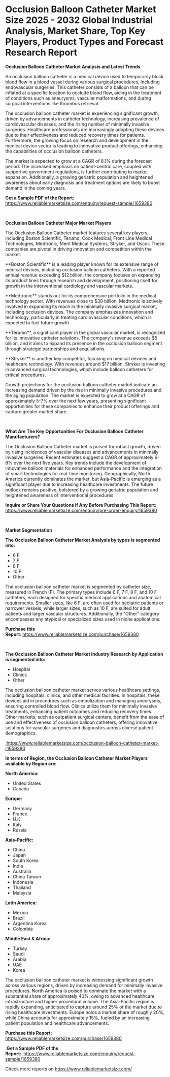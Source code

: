 <p><h1>Occlusion Balloon Catheter Market Size 2025 - 2032 Global Industrial Analysis, Market Share, Top Key Players, Product Types and Forecast Research Report</h1></p><p><strong>Occlusion Balloon Catheter Market Analysis and Latest Trends</strong></p>
<p><p>An occlusion balloon catheter is a medical device used to temporarily block blood flow in a blood vessel during various surgical procedures, including endovascular surgeries. This catheter consists of a balloon that can be inflated at a specific location to occlude blood flow, aiding in the treatment of conditions such as aneurysms, vascular malformations, and during surgical interventions like thrombus retrieval.</p><p>The occlusion balloon catheter market is experiencing significant growth, driven by advancements in catheter technology, increasing prevalence of cardiovascular diseases, and the rising number of minimally invasive surgeries. Healthcare professionals are increasingly adopting these devices due to their effectiveness and reduced recovery times for patients. Furthermore, the growing focus on research and development in the medical device sector is leading to innovative product offerings, enhancing the capabilities of occlusion balloon catheters.</p><p>The market is expected to grow at a CAGR of 8.1% during the forecast period. The increased emphasis on patient-centric care, coupled with supportive government regulations, is further contributing to market expansion. Additionally, a growing geriatric population and heightened awareness about early diagnosis and treatment options are likely to boost demand in the coming years.</p></p>
<p><strong>Get a Sample PDF of the Report:&nbsp;</strong> <a href="https://www.reliablemarketsize.com/enquiry/request-sample/1659380?utm_campaign=2821&utm_medium=2&utm_source=Github&utm_content=ia&utm_term=03032025&utm_id=occlusion-balloon-catheter">https://www.reliablemarketsize.com/enquiry/request-sample/1659380</a></p>
<p>&nbsp;</p>
<p><strong>Occlusion Balloon Catheter Major Market Players</strong></p>
<p><p>The Occlusion Balloon Catheter market features several key players, including Boston Scientific, Terumo, Cook Medical, Front Line Medical Technologies, Medtronic, Merit Medical Systems, Stryker, and Oscor. These companies are pivotal in driving innovation and competition within the market.</p><p>**Boston Scientific** is a leading player known for its extensive range of medical devices, including occlusion balloon catheters. With a reported annual revenue exceeding $12 billion, the company focuses on expanding its product lines through research and development, positioning itself for growth in the interventional cardiology and vascular markets.</p><p>**Medtronic** stands out for its comprehensive portfolio in the medical technology sector. With revenues close to $30 billion, Medtronic is actively involved in expanding its reach in the minimally invasive surgical market, including occlusion devices. The company emphasizes innovation and technology, particularly in treating cardiovascular conditions, which is expected to fuel future growth.</p><p>**Terumo**, a significant player in the global vascular market, is recognized for its innovative catheter solutions. The company's revenue exceeds $5 billion, and it aims to expand its presence in the occlusion balloon segment through strategic partnerships and acquisitions.</p><p>**Stryker** is another key competitor, focusing on medical devices and healthcare technology. With revenues around $17 billion, Stryker is investing in advanced surgical technologies, which include balloon catheters for critical procedures.</p><p>Growth projections for the occlusion balloon catheter market indicate an increasing demand driven by the rise in minimally invasive procedures and the aging population. The market is expected to grow at a CAGR of approximately 5-7% over the next few years, presenting significant opportunities for these companies to enhance their product offerings and capture greater market share.</p></p>
<p>&nbsp;</p>
<p><strong>What Are The Key Opportunities For Occlusion Balloon Catheter Manufacturers?</strong></p>
<p><p>The Occlusion Balloon Catheter market is poised for robust growth, driven by rising incidences of vascular diseases and advancements in minimally invasive surgeries. Recent estimates suggest a CAGR of approximately 6-8% over the next five years. Key trends include the development of innovative balloon materials for enhanced performance and the integration of smart technologies for real-time monitoring. Geographically, North America currently dominates the market, but Asia-Pacific is emerging as a significant player due to increasing healthcare investments. The future outlook remains positive, bolstered by a growing geriatric population and heightened awareness of interventional procedures.</p></p>
<p><strong>Inquire or Share Your Questions If Any Before Purchasing This Report:</strong> <a href="https://www.reliablemarketsize.com/enquiry/pre-order-enquiry/1659380?utm_campaign=2821&utm_medium=2&utm_source=Github&utm_content=ia&utm_term=03032025&utm_id=occlusion-balloon-catheter">https://www.reliablemarketsize.com/enquiry/pre-order-enquiry/1659380</a></p>
<p>&nbsp;</p>
<p><strong>Market Segmentation</strong></p>
<p><strong>The Occlusion Balloon Catheter Market Analysis by types is segmented into:</strong></p>
<p><ul><li>6 F</li><li>7 F</li><li>8 F</li><li>10 F</li><li>Other</li></ul></p>
<p><p>The occlusion balloon catheter market is segmented by catheter size, measured in French (F). The primary types include 6 F, 7 F, 8 F, and 10 F catheters, each designed for specific medical applications and anatomical requirements. Smaller sizes, like 6 F, are often used for pediatric patients or narrower vessels, while larger sizes, such as 10 F, are suited for adult patients and larger vascular structures. Additionally, the "Other" category encompasses any atypical or specialized sizes used in niche applications.</p></p>
<p><strong>Purchase this Report:&nbsp;</strong><a href="https://www.reliablemarketsize.com/purchase/1659380?utm_campaign=2821&utm_medium=2&utm_source=Github&utm_content=ia&utm_term=03032025&utm_id=occlusion-balloon-catheter">https://www.reliablemarketsize.com/purchase/1659380</a></p>
<p>&nbsp;</p>
<p><strong>The Occlusion Balloon Catheter Market Industry Research by Application is segmented into:</strong></p>
<p><ul><li>Hospital</li><li>Clinics</li><li>Other</li></ul></p>
<p><p>The occlusion balloon catheter market serves various healthcare settings, including hospitals, clinics, and other medical facilities. In hospitals, these devices aid in procedures such as embolization and managing aneurysms, ensuring controlled blood flow. Clinics utilize them for minimally invasive treatments, enhancing patient outcomes and reducing recovery times. Other markets, such as outpatient surgical centers, benefit from the ease of use and effectiveness of occlusion balloon catheters, offering innovative solutions for vascular surgeries and diagnostics across diverse patient demographics.</p></p>
<p><a href="https://www.reliablemarketsize.com/occlusion-balloon-catheter-market-r1659380?utm_campaign=2821&utm_medium=2&utm_source=Github&utm_content=ia&utm_term=03032025&utm_id=occlusion-balloon-catheter">&nbsp;https://www.reliablemarketsize.com/occlusion-balloon-catheter-market-r1659380</a></p>
<p><strong>In terms of Region, the Occlusion Balloon Catheter Market Players available by Region are:</strong></p>
<p>
    <p> <strong> North America: </strong>
        <ul>
            <li>United States</li>
            <li>Canada</li>
        </ul>
        </p> 
    <p> <strong> Europe: </strong>
        <ul>
            <li>Germany</li>
            <li>France</li>
            <li>U.K.</li>
            <li>Italy</li>
            <li>Russia</li>
        </ul>
        </p> 
    <p> <strong> Asia-Pacific: </strong>
        <ul>
            <li>China</li>
            <li>Japan</li>
            <li>South Korea</li>
            <li>India</li>
            <li>Australia</li>
            <li>China Taiwan</li>
            <li>Indonesia</li>
            <li>Thailand</li>
            <li>Malaysia</li>
        </ul>
        </p> 
    <p> <strong> Latin America: </strong>
        <ul>
            <li>Mexico</li>
            <li>Brazil</li>
            <li>Argentina Korea</li>
            <li>Colombia</li>
        </ul>
        </p> 
    <p> <strong> Middle East & Africa: </strong>
        <ul>
            <li>Turkey</li>
            <li>Saudi</li>
            <li>Arabia</li>
            <li>UAE</li>
            <li>Korea</li>
        </ul>
    </p>
    </p>
<p><p>The occlusion balloon catheter market is witnessing significant growth across various regions, driven by increasing demand for minimally invasive procedures. North America is poised to dominate the market with a substantial share of approximately 40%, owing to advanced healthcare infrastructure and higher procedural volume. The Asia-Pacific region is rapidly expanding, anticipated to capture around 25% of the market due to rising healthcare investments. Europe holds a market share of roughly 20%, while China accounts for approximately 15%, fueled by an increasing patient population and healthcare advancements.</p></p>
<p><strong>Purchase this Report: </strong><a href="https://www.reliablemarketsize.com/purchase/1659380?utm_campaign=2821&utm_medium=2&utm_source=Github&utm_content=ia&utm_term=03032025&utm_id=occlusion-balloon-catheter">https://www.reliablemarketsize.com/purchase/1659380</a></p>
<p>&nbsp;<strong>Get a Sample PDF of the Report:&nbsp;&nbsp;</strong><a href="https://www.reliablemarketsize.com/enquiry/request-sample/1659380?utm_campaign=2821&utm_medium=2&utm_source=Github&utm_content=ia&utm_term=03032025&utm_id=occlusion-balloon-catheter">https://www.reliablemarketsize.com/enquiry/request-sample/1659380</a></p>
<p><strong></strong></p>
<p>Check more reports on <a href="https://www.reliablemarketsize.com/?utm_campaign=2821&utm_medium=2&utm_source=Github&utm_content=ia&utm_term=03032025&utm_id=occlusion-balloon-catheter">https://www.reliablemarketsize.com/</a></p>
